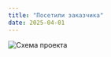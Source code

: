 ```yaml
---
title: "Посетили заказчика"
date: 2025-04-01
---
```


![Схема проекта](/images/photo_2025-03-12_16-35-51.jpg)